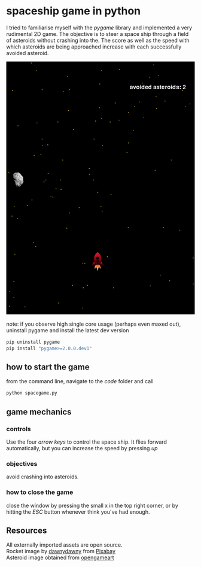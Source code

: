 # spaceship game in python
I tried to familiarise myself with the *pygame* library and implemented
a very rudimental 2D game.
The objective is to steer a space ship through a field of asteroids without crashing into the. The score as well as the speed with which asteroids are being approached increase with each successfully avoided asteroid.  

![example](./assets/game_screen.png)


note: if you observe high single core usage (perhaps even maxed out), uninstall pygame and install the latest dev version
```bash
pip uninstall pygame
pip install "pygame>=2.0.0.dev1"
```
## how to start the game
from the command line, navigate to the *code* folder and call
```bash
python spacegame.py
```

## game mechanics
### controls
Use the four *arrow keys* to control the space ship. It flies forward automatically, but you can increase the speed by pressing *up*

### objectives
avoid crashing into asteroids.

### how to close the game
close the window by pressing the small x in the top right corner, or by hitting the *ESC* button whenever think you've had enough.


## Resources
All externally imported assets are open source.  
Rocket image by <a href="https://pixabay.com/users/dawnydawny-2157612/?utm_source=link-attribution&amp;utm_medium=referral&amp;utm_campaign=image&amp;utm_content=2442125">dawnydawny</a> from <a href="https://pixabay.com/?utm_source=link-attribution&amp;utm_medium=referral&amp;utm_campaign=image&amp;utm_content=2442125">Pixabay</a>  
Asteroid image obtained from <a href="https://opengameart.org/content/asteroid-generator-and-a-set-of-generated-asteroids"> opengameart</a>
